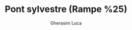 ---
title: "Pont sylvestre (Rampe %25)"
year: "1970"
subtitle: "Gherasim Luca"
displayImg: "img/covers/Pont sylvestre (Rampe _perc25), 1970, Gherasim Luca.jpg"
isArtworkInfo: 1
url: "https://www.wikiart.org/en/Search/Pont sylvestre (Rampe %25)%20Gherasim Luca"
newTab: 1
---